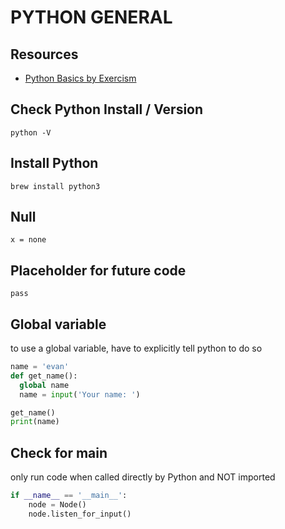 # PYTHON GENERAL

## Resources

- [Python Basics by Exercism](https://exercism.org/tracks/python/concepts/basics)

## Check Python Install / Version

`python -V`

## Install Python

`brew install python3`

## Null

`x = none`

## Placeholder for future code

`pass`

## Global variable

to use a global variable, have to explicitly tell python to do so

```python
name = 'evan'
def get_name():
  global name
  name = input('Your name: ')

get_name()
print(name)
```

## Check for main

only run code when called directly by Python and NOT imported

```python
if __name__ == '__main__':
    node = Node()
    node.listen_for_input()
```
